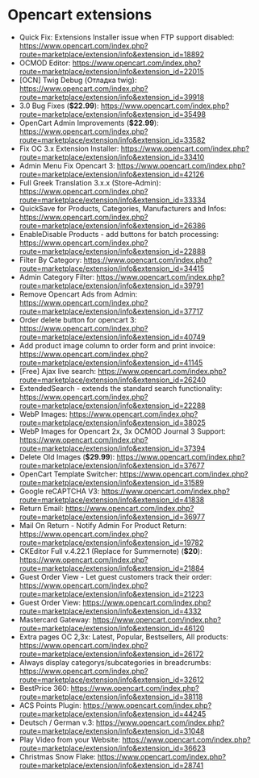 # Opencart extensions

- Quick Fix: Extensions Installer issue when FTP support disabled: https://www.opencart.com/index.php?route=marketplace/extension/info&extension_id=18892
- OCMOD Editor: https://www.opencart.com/index.php?route=marketplace/extension/info&extension_id=22015
- [OCN] Twig Debug (Отладка twig): https://www.opencart.com/index.php?route=marketplace/extension/info&extension_id=39918
- 3.0 Bug Fixes (**$22.99**): https://www.opencart.com/index.php?route=marketplace/extension/info&extension_id=35498
- OpenCart Admin Improvements (**$22.99**): https://www.opencart.com/index.php?route=marketplace/extension/info&extension_id=33582
- Fix OC 3.x Extension Installer: https://www.opencart.com/index.php?route=marketplace/extension/info&extension_id=33410
- Admin Menu Fix Opencart 3: https://www.opencart.com/index.php?route=marketplace/extension/info&extension_id=42126
- Full Greek Translation 3.x.x (Store-Admin): https://www.opencart.com/index.php?route=marketplace/extension/info&extension_id=33334
- QuickSave for Products, Categories, Manufacturers and Infos: https://www.opencart.com/index.php?route=marketplace/extension/info&extension_id=26386
- EnableDisable Products - add buttons for batch processing: https://www.opencart.com/index.php?route=marketplace/extension/info&extension_id=22888
- Filter By Category: https://www.opencart.com/index.php?route=marketplace/extension/info&extension_id=34415
- Admin Category Filter: https://www.opencart.com/index.php?route=marketplace/extension/info&extension_id=39791
- Remove Opencart Ads from Admin: https://www.opencart.com/index.php?route=marketplace/extension/info&extension_id=37717
- Order delete button for opencart 3: https://www.opencart.com/index.php?route=marketplace/extension/info&extension_id=40749
- Add product image column to order form and print invoice: https://www.opencart.com/index.php?route=marketplace/extension/info&extension_id=41145
- [Free] Ajax live search: https://www.opencart.com/index.php?route=marketplace/extension/info&extension_id=26240
- ExtendedSearch - extends the standard search functionality: https://www.opencart.com/index.php?route=marketplace/extension/info&extension_id=22288
- WebP Images: https://www.opencart.com/index.php?route=marketplace/extension/info&extension_id=38025
- WebP Images for Opencart 2x, 3x OCMOD Journal 3 Support: https://www.opencart.com/index.php?route=marketplace/extension/info&extension_id=37394
- Delete Old Images (**$29.99**): https://www.opencart.com/index.php?route=marketplace/extension/info&extension_id=37677
- OpenCart Template Switcher: https://www.opencart.com/index.php?route=marketplace/extension/info&extension_id=31589
- Google reCAPTCHA V3: https://www.opencart.com/index.php?route=marketplace/extension/info&extension_id=41838
- Return Email: https://www.opencart.com/index.php?route=marketplace/extension/info&extension_id=36977
- Mail On Return - Notify Admin For Product Return: https://www.opencart.com/index.php?route=marketplace/extension/info&extension_id=19782
- CKEditor Full v.4.22.1 (Replace for Summernote) (**$20**): https://www.opencart.com/index.php?route=marketplace/extension/info&extension_id=21884
- Guest Order View - Let guest customers track their order: https://www.opencart.com/index.php?route=marketplace/extension/info&extension_id=21223
- Guest Order View: https://www.opencart.com/index.php?route=marketplace/extension/info&extension_id=4332
- Mastercard Gateway: https://www.opencart.com/index.php?route=marketplace/extension/info&extension_id=46120
- Extra pages OC 2,3x: Latest, Popular, Bestsellers, All products: https://www.opencart.com/index.php?route=marketplace/extension/info&extension_id=26172
- Always display categorys/subcategories in breadcrumbs: https://www.opencart.com/index.php?route=marketplace/extension/info&extension_id=32612
- BestPrice 360: https://www.opencart.com/index.php?route=marketplace/extension/info&extension_id=38118
- ACS Points Plugin: https://www.opencart.com/index.php?route=marketplace/extension/info&extension_id=44245
- Deutsch / German v.3: https://www.opencart.com/index.php?route=marketplace/extension/info&extension_id=31048
- Play Video from your Website: https://www.opencart.com/index.php?route=marketplace/extension/info&extension_id=36623
- Christmas Snow Flake: https://www.opencart.com/index.php?route=marketplace/extension/info&extension_id=28741
